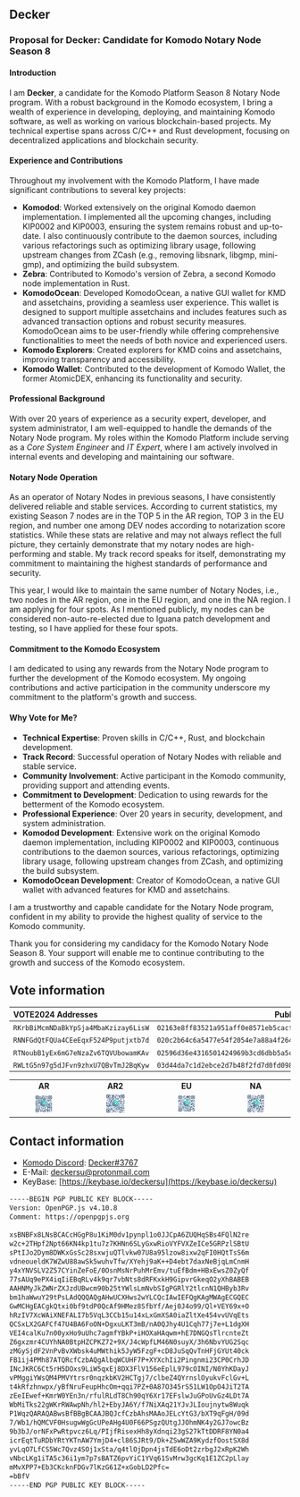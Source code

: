 ## Decker ##

### Proposal for Decker: Candidate for Komodo Notary Node Season 8

#### Introduction
I am **Decker**, a candidate for the Komodo Platform Season 8 Notary Node program. With a robust background in the Komodo ecosystem, I bring a wealth of experience in developing, deploying, and maintaining Komodo software, as well as working on various blockchain-based projects. My technical expertise spans across C/C++ and Rust development, focusing on decentralized applications and blockchain security.

#### Experience and Contributions
Throughout my involvement with the Komodo Platform, I have made significant contributions to several key projects:
- **Komodod**: Worked extensively on the original Komodo daemon implementation. I implemented all the upcoming changes, including KIP0002 and KIP0003, ensuring the system remains robust and up-to-date. I also continuously contribute to the daemon sources, including various refactorings such as optimizing library usage, following upstream changes from ZCash (e.g., removing libsnark, libgmp, mini-gmp), and optimizing the build subsystem.
- **Zebra**: Contributed to Komodo's version of Zebra, a second Komodo node implementation in Rust.
- **KomodoOcean**: Developed KomodoOcean, a native GUI wallet for KMD and assetchains, providing a seamless user experience. This wallet is designed to support multiple assetchains and includes features such as advanced transaction options and robust security measures. KomodoOcean aims to be user-friendly while offering comprehensive functionalities to meet the needs of both novice and experienced users.
- **Komodo Explorers**: Created explorers for KMD coins and assetchains, improving transparency and accessibility.
- **Komodo Wallet**: Contributed to the development of Komodo Wallet, the former AtomicDEX, enhancing its functionality and security.

#### Professional Background
With over 20 years of experience as a security expert, developer, and system administrator, I am well-equipped to handle the demands of the Notary Node program. My roles within the Komodo Platform include serving as a *Core System Engineer* and *IT Expert*, where I am actively involved in internal events and developing and maintaining our software.

#### Notary Node Operation
As an operator of Notary Nodes in previous seasons, I have consistently delivered reliable and stable services. According to current statistics, my existing Season 7 nodes are in the TOP 5 in the AR region, TOP 3 in the EU region, and number one among DEV nodes according to notarization score statistics. While these stats are relative and may not always reflect the full picture, they certainly demonstrate that my notary nodes are high-performing and stable. My track record speaks for itself, demonstrating my commitment to maintaining the highest standards of performance and security.

This year, I would like to maintain the same number of Notary Nodes, i.e., two nodes in the AR region, one in the EU region, and one in the NA region. I am applying for four spots. As I mentioned publicly, my nodes can be considered non-auto-re-elected due to Iguana patch development and testing, so I have applied for these four spots.

#### Commitment to the Komodo Ecosystem
I am dedicated to using any rewards from the Notary Node program to further the development of the Komodo ecosystem. My ongoing contributions and active participation in the community underscore my commitment to the platform's growth and success.

#### Why Vote for Me?
- **Technical Expertise**: Proven skills in C/C++, Rust, and blockchain development.
- **Track Record**: Successful operation of Notary Nodes with reliable and stable service.
- **Community Involvement**: Active participant in the Komodo community, providing support and attending events.
- **Commitment to Development**: Dedication to using rewards for the betterment of the Komodo ecosystem.
- **Professional Experience**: Over 20 years in security, development, and system administration.
- **Komodod Development**: Extensive work on the original Komodo daemon implementation, including KIP0002 and KIP0003, continuous contributions to the daemon sources, various refactorings, optimizing library usage, following upstream changes from ZCash, and optimizing the build subsystem.
- **KomodoOcean Development**: Creator of KomodoOcean, a native GUI wallet with advanced features for KMD and assetchains.

I am a trustworthy and capable candidate for the Notary Node program, confident in my ability to provide the highest quality of service to the Komodo community.

Thank you for considering my candidacy for the Komodo Notary Node Season 8. Your support will enable me to continue contributing to the growth and success of the Komodo ecosystem.

## Vote information ##

| VOTE2024 Addresses                 | Pubkey                                                             | Region |
| :--------------------------------- |:------------------------------------------------------------------:| :----: |
| `RKrbBiMcmNDaBkYpSja4MbaKzizay6LisW` | `02163e8ff83521a951aff0e8571eb5cacf375b674fd7c20b5772dbf9c70caf2468` | **AR** |
| `RNNFGdQtFQUa4CEeEqxF524P9putjxtb7d` | `020c2b64c6a5477e54f2054e7a88a4f26415cc82ec84bfac178cde993fe5846a81` | **AR2** |
| `RTNoubB1yEx6mG7eNzaZv6TQVUbowamKAv` | `02596d36e4316501424969b3cd6dbb5a5c7bc90570018259e03ea1818cdc415857` | **EU** |
| `RWLtG5n97g5dJFvn9zhxU7QBvTmJ2BqKyw` | `03d44da7c1d2ebce2d7b48f2fd7d0fd0981c820785b8ad9ddc7f3e6d724933989d` | **NA** |

<p align="center">
<table>
<tr ><td align="center"><strong>AR</strong><td align="center"><strong>AR2</strong></td><td align="center"><strong>EU</strong></td><td align="center"><strong>NA</strong></td></tr>
<tr>
    <td align="center"><img src="./RKrbBiMcmNDaBkYpSja4MbaKzizay6LisW.svg" width="30%" height="30%"></td>
    <td align="center"><img src="./RNNFGdQtFQUa4CEeEqxF524P9putjxtb7d.svg" width="30%" height="30%"></td>
    <td align="center"><img src="./RTNoubB1yEx6mG7eNzaZv6TQVUbowamKAv.svg" width="30%" height="30%"></td>
    <td align="center"><img src="./RWLtG5n97g5dJFvn9zhxU7QBvTmJ2BqKyw.svg" width="30%" height="30%"></td>
</tr>
</table>
</p>

## Contact information ##

 - [Komodo Discord](https://komodoplatform.com/discord): [Decker#3767](https://discordapp.com/users/345544724167524352/)
 - E-Mail: deckersu@protonmail.com
 - KeyBase: [https://keybase.io/deckersu](https://keybase.io/deckersu)
```
-----BEGIN PGP PUBLIC KEY BLOCK-----
Version: OpenPGP.js v4.10.8
Comment: https://openpgpjs.org

xsBNBFx8LNsBCACcHGgP8u1KiM0dv1pynpl1o0JJCpA6ZUQHqSBs4FQlN2re
w2c+2THpf2Npt66KN4kp1tu7z7KHNn6SLyGxwRioVYFVXZeICe5GRPzlSBtU
sPtIJo2Dym8DWKxGsSc28sxwjuQTlvkw07U8a95lzow8ixw2qFI0HQtTsS6m
vdneoueldK7WZwU88awSk5wuhvTfw/XYehj9aK++D4ebt7daxNeBjqLmCnmH
y4xYNVSLV2Z57CYinZeFoE/0OsnMsNrPuhMrEmv/tuEfBdm+HBxEwsZ0ZyQf
77sAUq9ePX4iqIiEBqRLv4k9qr7vbNts8dRFKxkH9GipvrGkeqO2yXhBABEB
AAHNMyJkZWNrZXJzdUBwcm90b25tYWlsLmNvbSIgPGRlY2tlcnN1QHByb3Rv
bm1haWwuY29tPsLAdQQQAQgAHwUCXHws2wYLCQcIAwIEFQgKAgMWAgECGQEC
GwMCHgEACgkQtxi0bf9tdP0QcAf9HMez8SfbYf/Aej0J4o99/Ql+VEY69x+O
hRzIV7XcWAiXNEFALI7b5VqL3CCb15u14xLxGmXSA0iaZltXe454vvUVqEts
QCSxLX2GAFCf47U4BA6FoON+DgxuLKT3mB/nA0QJhy4U1Cqh77j7e+L1dgXH
VEI4calKu7n00yxHo9uUhc7agmfYBkP+iHOXaHAqwm+hE7DNGQsTlrcnteZt
Z6gxzmr4CUYhNA0BtpHZCPKZ72+9X/J4cWpfLM46N0suyX/3h6NbvYUG2Sqc
zMGySjdF2VnPvBvXWbsk4uMWthik5JyW5FzgF+cD8JuSqQvTnHFjGYUt40ck
FB1ij4PMh87ATQRcfCzbAQgAlbqWCUHF7P+XYXchIi2Pingnmi23CP0CrhJD
INcJKRC6Ct5rH5DOxs9LiW5qxEj8DX3FlV156eEplL979cOINI/N0YhKDayJ
vPMggiYWsQM4PMVYtrsr0nqzkbKV2HCTgj7/clbeZ4QYrnslOyukvFclGv+L
t4kRfzhnwpx/yBfNruFeupHhcOm+qqi7PZ+0A87O345rS51LW1OpO4JiT2TA
zEeIEwef+KmrW0YEn3n/rfulRLdT8Ch90qY6Xr17EFslwJuGPoUvGz4LDt7A
WbMiTks22gWKrRWAwpNh/hl2+EbyJA6Y/f7NiXAq21YJvJLIoujnytw8Wuqk
P1WqzQARAQABwsBfBBgBCAAJBQJcfCzbAhsMAAoJELcYtG3/bXT9qFgH/09d
7/Wb1/hQMCVF0HsugwWgGcUPeAHg4U0F66PSgzQUtgJJOhmNK4y2GJ7owcBz
9b3bJ/orNFxPwRtpvcz6Lq/PIjfRisexHh8yXdnqi23gS27kTtDDRF8YN0a4
icrEqtTuRDbYRtYKTnAW7YmjD4+cl86SJRt9/Dk+ZSwWZA9KydzfOostSX8d
yvLqO7LfCS5Wc7Qvz4SOj1xSta/q4tlOjDpn4jsTdE6oDt2zrbgJ2xRpK2Wh
vNbcLKg1iTA5c36i1ym7p7sBATZ6pvYiC1YVq61SvMrw3gcKq1E1ZC2pLlay
mMvXPP7+Eb3CKcknFDGv7lKzG61Z+xGobLD2Pfc=
=bBfV
-----END PGP PUBLIC KEY BLOCK-----
```
